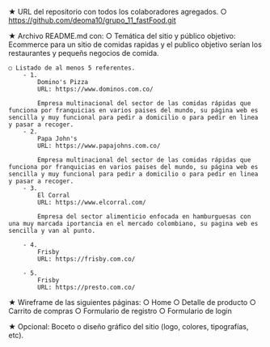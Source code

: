 ★ URL del repositorio con todos los colaboradores agregados.
    ○ https://github.com/deoma10/grupo_11_fastFood.git

★ Archivo README.md con:
    ○ Temática del sitio y público objetivo:
        Ecommerce para un sitio de comidas rapidas y el publico objetivo serían los restaurantes y pequeñs negocios de comida.

    ○ Listado de al menos 5 referentes.
        - 1. 
            Domino's Pizza
            URL: https://www.dominos.com.co/

            Empresa multinacional del sector de las comidas rápidas que funciona por franquicias en varios paises del mundo, su página web es sencilla y muy funcional para pedir a domicilio o para pedir en linea y pasar a recoger.
        - 2. 
            Papa John's
            URL: https://www.papajohns.com.co/

            Empresa multinacional del sector de las comidas rápidas que funciona por franquicias en varios paises del mundo, su página web es sencilla y muy funcional para pedir a domicilio o para pedir en linea y pasar a recoger.
        - 3. 
            El Corral
            URL: https://www.elcorral.com/

            Empresa del sector alimenticio enfocada en hamburguesas con una muy marcada iportancia en el mercado colombiano, su pagina web es sencilla y van al punto.

        - 4. 
            Frisby
            URL: https://frisby.com.co/

        - 5. 
            Frisby
            URL: https://presto.com.co/

★ Wireframe de las siguientes páginas:
    ○ Home
    ○ Detalle de producto
    ○ Carrito de compras
    ○ Formulario de registro
    ○ Formulario de login

★ Opcional: Boceto o diseño gráfico del sitio (logo, colores, tipografías, etc).
